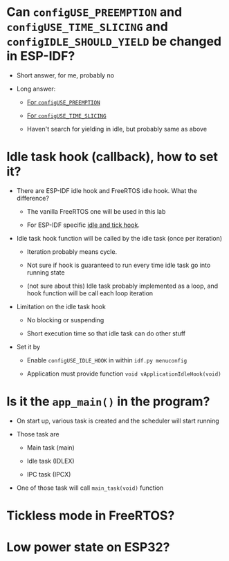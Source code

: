 # Can `configUSE_PREEMPTION` and `configUSE_TIME_SLICING` and `configIDLE_SHOULD_YIELD` be changed in ESP-IDF?

- Short answer, for me, probably no

- Long answer:

	- [For `configUSE_PREEMPTION`](https://github.com/espressif/arduino-esp32/issues/3100)

	- [For `configUSE_TIME_SLICING`](https://www.esp32.com/viewtopic.php?t=20081)

	- Haven't search for yielding in idle, but probably same as above

# Idle task hook (callback), how to set it?

- There are ESP-IDF idle hook and FreeRTOS idle hook. What the difference?

	- The vanilla FreeRTOS one will be used in this lab

	- For ESP-IDF specific [idle and tick hook](https://docs.espressif.com/projects/esp-idf/en/latest/esp32/api-reference/system/freertos_additions.html#esp-idf-tick-and-idle-hooks).

- Idle task hook function will be called by the idle task (once per iteration)

	- Iteration probably means cycle.

	- Not sure if hook is guaranteed to run every time idle task go into running state

	- (not sure about this) Idle task probably implemented as a loop, and hook function will be call each loop iteration

- Limitation on the idle task hook

	- No blocking or suspending

	- Short execution time so that idle task can do other stuff

- Set it by

	- Enable `configUSE_IDLE_HOOK` in within `idf.py menuconfig`

	- Application must provide function `void vApplicationIdleHook(void)`

# Is it the `app_main()` in the program?

- On start up, various task is created and the scheduler will start running

- Those task are

	- Main task (main)

	- Idle task (IDLEX)

	- IPC task (IPCX)

- One of those task will call `main_task(void)` function

# Tickless mode in FreeRTOS?

# Low power state on ESP32?

